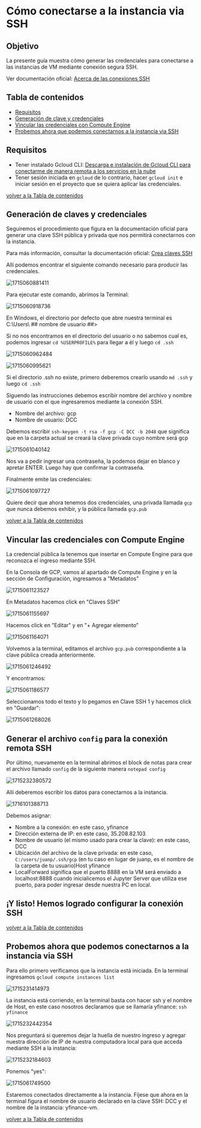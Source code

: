 # Cómo conectarse a la instancia via SSH

## Objetivo

La presente guía muestra cómo generar las credenciales para conectarse a las instancias de VM mediante conexión segura SSH.

Ver documentación oficial: [Acerca de las conexiones SSH](https://cloud.google.com/compute/docs/instances/ssh?hl=es-419)

## Tabla de contenidos

* [Requisitos](https://github.com/datacloudclub/datacloudclub/blob/main/Google%20Cloud%20Platform%20(GCP)/Gu%C3%ADas/conexion_ssh.md#requisitos)
* [Generación de clave y credenciales](https://github.com/datacloudclub/datacloudclub/blob/main/Google%20Cloud%20Platform%20(GCP)/Gu%C3%ADas/conexion_ssh.md#generaci%C3%B3n-de-claves-y-credenciales)
* [Vincular las credenciales con Compute Engine](https://github.com/datacloudclub/datacloudclub/blob/main/Google%20Cloud%20Platform%20(GCP)/Gu%C3%ADas/conexion_ssh.md#vincular-las-credenciales-con-compute-engine)
* [Probemos ahora que podemos conectarnos a la instancia via SSH](https://github.com/datacloudclub/datacloudclub/blob/main/Google%20Cloud%20Platform%20(GCP)/Gu%C3%ADas/conexion_ssh.md#probemos-ahora-que-podemos-conectarnos-a-la-instancia-via-ssh)

## Requisitos

* Tener instalado Gcloud CLI: [Descarga e instalación de Gcloud CLI para conectarme de manera remota a los servicios en la nube](https://github.com/datacloudclub/datacloudclub/blob/main/Google%20Cloud%20Platform%20(GCP)/Gu%C3%ADas/gcloud_cli_install.md)
* Tener sesión iniciada en `gcloud` de lo contrario, hacer `gcloud init` e iniciar sesión en el proyecto que se quiera aplicar las credenciales.

[volver a la Tabla de contenidos](https://github.com/datacloudclub/datacloudclub/blob/main/Google%20Cloud%20Platform%20(GCP)/Gu%C3%ADas/conexion_ssh.md#tabla-de-contenidos)

## Generación de claves y credenciales

Seguiremos el procedimiento que figura en la documentación oficial para generar una clave SSH pública y privada que nos permitirá conectarnos con la instancia.

Para más información, consultar la documentación oficial: [Crea claves SSH](https://cloud.google.com/compute/docs/connect/create-ssh-keys?hl=es-419#windows-10-or-later)

Allí podemos encontrar el siguiente comando necesario para producir las credenciales.

![1715060881411](image/conexion_ssh/1715060881411.png)

Para ejecutar este comando, abrimos la Terminal:

![1715060918736](image/conexion_ssh/1715060918736.png)

En Windows, el directorio por defecto que abre nuestra terminal es C:\Users\ ## nombre de usuario ##>

Si no nos encontramos en el directorio del usuario o no sabemos cual es, podemos ingresar `cd %USERPROFILE%` para llegar a él y luego `cd .ssh`

![1715060962484](image/conexion_ssh/1715060962484.png)

![1715060995621](image/conexion_ssh/1715060995621.png)

Si el directorio .ssh no existe, primero deberemos crearlo usando `md .ssh` y luego `cd .ssh`

Siguendo las instrucciones debemos escribir nombre del archivo y nombre de usuario con el que ingresaremos mediante la conexión SSH.

* Nombre del archivo: gcp
* Nombre de usuario: DCC

Debemos escribir  `ssh-keygen -t rsa -f gcp -C DCC -b 2048` que significa que en la carpeta actual se creará la clave privada cuyo nombre será gcp

![1715061040142](image/conexion_ssh/1715061040142.png)

Nos va a pedir ingresar una contraseña, la podemos dejar en blanco y apretar ENTER. Luego hay que confirmar la contraseña.

Finalmente emite las credenciales:

![1715061097727](image/conexion_ssh/1715061097727.png)

Quiere decir que ahora tenemos dos credenciales, una privada llamada `gcp` que nunca debemos exhibir, y la pública llamada `gcp.pub`

[volver a la Tabla de contenidos](https://github.com/datacloudclub/datacloudclub/blob/main/Google%20Cloud%20Platform%20(GCP)/Gu%C3%ADas/conexion_ssh.md#tabla-de-contenidos)

## Vincular las credenciales con Compute Engine

La credencial pública la tenemos que insertar en Compute Engine para que reconozca el ingreso mediante SSH.

En la Consola de GCP, vamos al apartado de Compute Engine y en la sección de Configuración, ingresamos a "Metadatos"

![1715061123527](image/conexion_ssh/1715061123527.png)

En Metadatos hacemos click en "Claves SSH"

![1715061155697](image/conexion_ssh/1715061155697.png)

Hacemos click en "Editar" y en "+ Agregar elemento"

![1715061164071](image/conexion_ssh/1715061164071.png)

Volvemos a la terminal, editamos el archivo `gcp.pub` correspondiente a la clave pública creada anteriormente.

![1715061246492](image/conexion_ssh/1715061246492.png)

Y encontramos:

![1715061186577](image/conexion_ssh/1715061186577.png)

Seleccionamos todo el texto y lo pegamos en Clave SSH 1 y hacemos click en "Guardar":

![1715061268026](image/conexion_ssh/1715061268026.png)

## Generar el archivo `config` para la conexión remota SSH

Por último, nuevamente en la terminal abrimos el block de notas para crear el archivo llamado `config` de la siguiente manera `notepad config`

![1715232380572](image/conexion_ssh/1715232380572.png)

Allí deberemos escribir los datos para conectarnos a la instancia.

![1716101388713](image/conexion_ssh/1716101388713.png)

Debemos asignar:

* Nombre a la conexión: en este caso, yfinance
* Dirección externa de IP: en este caso, 35.208.82.103
* Nombre de usuario (el mismo usado para crear la clave): en este caso, DCC
* Ubicación del archivo de la clave privada: en este caso, `C:/users/juanp/.ssh/gcp` (en tu caso en lugar de juanp, es el nombre de la carpeta de tu usuario)Host yfinance
* LocalForward significa que el puerto 8888 en la VM será enviado a localhost:8888 cuando inicialicemos el Jupyter Server que utiliza ese puerto, para poder ingresar desde nuestra PC en local.

## ¡Y listo! Hemos logrado configurar la conexión SSH

[volver a la Tabla de contenidos](https://github.com/datacloudclub/datacloudclub/blob/main/Google%20Cloud%20Platform%20(GCP)/Gu%C3%ADas/conexion_ssh.md#tabla-de-contenidos)

## Probemos ahora que podemos conectarnos a la instancia via SSH

Para ello primero verificamos que la instancia está iniciada. En la terminal ingresamos `gcloud compute instances list`

![1715231414973](image/conexion_ssh/1715231414973.png)

La instancia está corriendo, en la terminal basta con hacer ssh y el nombre de Host, en este caso nosotros declaramos que se llamaría yfinance: `ssh yfinance`

![1715232442354](image/conexion_ssh/1715232442354.png)

Nos preguntará si queremos dejar la huella de nuestro ingreso y agregar nuestra dirección de IP de nuestra computadora local para que acceda mediante SSH a la instancia:

![1715232184603](image/conexion_ssh/1715232184603.png)

Ponemos "yes":

![1715061749500](image/conexion_ssh/1715061749500.png)

Estaremos conectados directamente a la instancia. Fíjese que ahora en la terminal figura el nombre de usuario declarado en la clave SSH: DCC y el nombre de la instancia: yfinance-vm.

[volver a la Tabla de contenidos](https://github.com/datacloudclub/datacloudclub/blob/main/Google%20Cloud%20Platform%20(GCP)/Gu%C3%ADas/conexion_ssh.md#tabla-de-contenidos)
